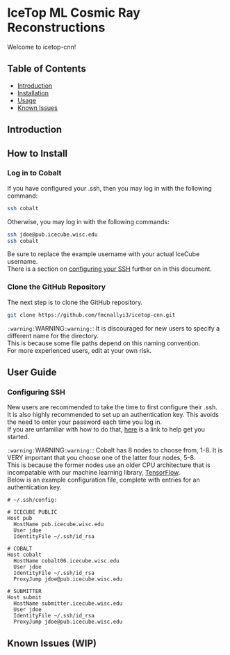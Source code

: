 # IceTop ML Cosmic Ray Reconstructions
Welcome to icetop-cnn!

## Table of Contents

- [Introduction](#introduction)
- [Installation](#how-to-install)
- [Usage](#user-guide)
- [Known Issues](#known-issues-wip)

## Introduction

## How to Install
### Log in to Cobalt
If you have configured your .ssh, then you may log in with the following command:
``` bash
ssh cobalt
```
Otherwise, you may log in with the following commands:
``` bash
ssh jdoe@pub.icecube.wisc.edu
ssh cobalt
```
Be sure to replace the example username with your actual IceCube username.\
There is a section on [configuring your SSH](#configuring-ssh) further on in this document.
### Clone the GitHub Repository
The next step is to clone the GitHub repository.
``` bash
git clone https://github.com/fmcnallyi3/icetop-cnn.git
```
`:warning:`WARNING`:warning:`: It is discouraged for new users to specify a different name for the directory.\
This is because some file paths depend on this naming convention.\
For more experienced users, edit at your own risk.

## User Guide
### Configuring SSH
New users are recommended to take the time to first configure their .ssh.\
It is also highly recommended to set up an authentication key. This avoids the need to enter your password each time you log in.\
If you are unfamiliar with how to do that, [here](https://www.ssh.com/academy/ssh/keygen) is a link to help get you started.

`:warning:`WARNING`:warning:`: Cobalt has 8 nodes to choose from, 1-8. It is VERY important that you choose one of the latter four nodes, 5-8. \
This is because the former nodes use an older CPU architecture that is incompatable with our machine learning library, [TensorFlow](https://www.tensorflow.org/versions/r2.14/api_docs).\
Below is an example configuration file, complete with entries for an authentication key.
```
# ~/.ssh/config:

# ICECUBE PUBLIC
Host pub
  HostName pub.icecube.wisc.edu
  User jdoe
  IdentityFile ~/.ssh/id_rsa

# COBALT
Host cobalt
  HostName cobalt06.icecube.wisc.edu
  User jdoe
  IdentityFile ~/.ssh/id_rsa
  ProxyJump jdoe@pub.icecube.wisc.edu

# SUBMITTER
Host submit
  HostName submitter.icecube.wisc.edu
  User jdoe
  IdentityFile ~/.ssh/id_rsa
  ProxyJump jdoe@pub.icecube.wisc.edu
```

## Known Issues (WIP)